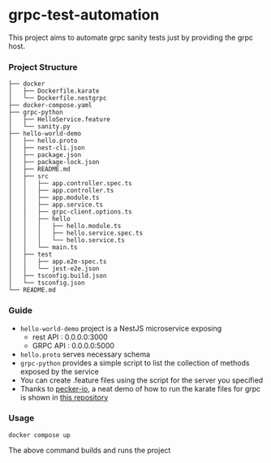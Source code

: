 # grpc-test-automation

This project aims to automate grpc sanity tests just by providing the grpc host.

### Project Structure
```
├── docker
│   ├── Dockerfile.karate
│   └── Dockerfile.nestgrpc
├── docker-compose.yaml
├── grpc-python
│   ├── HelloService.feature
│   └── sanity.py
├── hello-world-demo
│   ├── hello.proto
│   ├── nest-cli.json
│   ├── package.json
│   ├── package-lock.json
│   ├── README.md
│   ├── src
│   │   ├── app.controller.spec.ts
│   │   ├── app.controller.ts
│   │   ├── app.module.ts
│   │   ├── app.service.ts
│   │   ├── grpc-client.options.ts
│   │   ├── hello
│   │   │   ├── hello.module.ts
│   │   │   ├── hello.service.spec.ts
│   │   │   └── hello.service.ts
│   │   └── main.ts
│   ├── test
│   │   ├── app.e2e-spec.ts
│   │   └── jest-e2e.json
│   ├── tsconfig.build.json
│   └── tsconfig.json
└── README.md
```

### Guide

- `hello-world-demo` project is a NestJS microservice exposing 
    - rest API : 0.0.0.0:3000
    - GRPC API : 0.0.0.0:5000
- `hello.proto` serves necessary schema
- `grpc-python` provides a simple script to list the collection of methods exposed by the service
- You can create .feature files using the script for the server you specified
- Thanks to [pecker-io](https://github.com/pecker-io), a neat demo of how to run the karate files for grpc is shown in [this repository](https://github.com/pecker-io/karate-grpc)

### Usage


```
docker compose up
``` 
The above command builds and runs the project